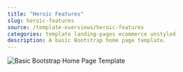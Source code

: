 ```yaml
---
title: "Heroic Features"
slug: heroic-features
source: /template-overviews/heroic-features
categories: template landing-pages ecommerce unstyled
description: A basic Bootstrap home page template.
---
```


<img src="/assets/img/templates/heroic-features.jpg" class="img-responsive" alt="Basic Bootstrap Home Page Template">